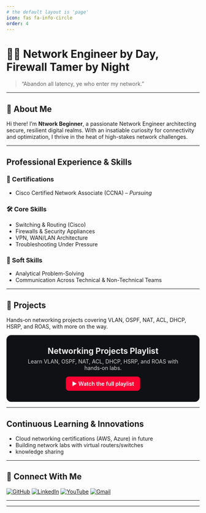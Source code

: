 ```yaml
---
# the default layout is 'page'
icon: fas fa-info-circle
order: 4
---
```


# 👨‍💻 Network Engineer by Day, Firewall Tamer by Night

> “Abandon all latency, ye who enter my network.”

---

## 👋 About Me

Hi there! I’m **Ntwork Beginner**, a passionate Network Engineer architecting secure, resilient digital realms. With an insatiable curiosity for connectivity and optimization, I thrive in the heat of high-stakes network challenges.

---

## Professional Experience & Skills

### 📜 Certifications
- Cisco Certified Network Associate (CCNA) – <em>Pursuing</em>

### 🛠️ Core Skills
- Switching & Routing (Cisco)  
- Firewalls & Security Appliances  
- VPN, WAN/LAN Architecture  
- Troubleshooting Under Pressure

### 🤝 Soft Skills
- Analytical Problem-Solving  
- Communication Across Technical & Non-Technical Teams  

---

## 🚀 Projects

Hands‑on networking projects covering VLAN, OSPF, NAT, ACL, DHCP, HSRP, and ROAS, with more on the way.

<section style="padding:28px;border:1px solid #333;border-radius:12px;background:#101114;color:#eaeaea;text-align:center">
  <h2 style="margin:0 0 6px">Networking Projects Playlist</h2>
  <p style="margin:0 0 14px;opacity:.9">Learn VLAN, OSPF, NAT, ACL, DHCP, HSRP, and ROAS with hands‑on labs.</p>
  <a href="https://www.youtube.com/playlist?list=PLV69O1EvJ_odgaCub_S3XIJKtfQifpNYC"
     style="display:inline-block;padding:10px 16px;background:#ff0033;color:#fff;border-radius:8px;text-decoration:none;font-weight:600">
     ▶ Watch the full playlist
  </a>
</section>

---

## Continuous Learning & Innovations

- Cloud networking certifications (AWS, Azure) in future
- Building network labs with virtual routers/switches
- knowledge sharing

---

## 🙌 Connect With Me

[![GitHub](https://img.shields.io/badge/GitHub-Profile-black?style=for-the-badge&logo=github)](https://github.com/Ntwork-Beginner)
[![LinkedIn](https://img.shields.io/badge/LinkedIn-Connect-blue?style=for-the-badge&logo=linkedin)](https://www.linkedin.com/in/ntworkbeginner/)
[![YouTube](https://img.shields.io/badge/YouTube-Subscribe-red?style=for-the-badge&logo=youtube)](https://www.youtube.com/@Ntwork_Beginner)
[![Gmail](https://img.shields.io/badge/Gmail-Mail-red?style=for-the-badge&logo=gmail)](mailto:your.bittudhillon011@gmail.com)

---

<!--
> “If this page sparked your curiosity, wait till you see my BGP paths and Wireshark captures.”
-->

---

<!--
  Replace the placeholder links with your actual profiles.
  Badges use Shields.io, which is supported on GitHub and many Markdown renderers.
-->
